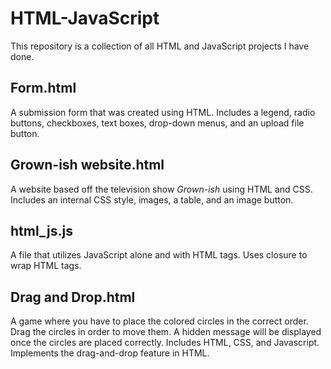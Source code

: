 # HTML-JavaScript

This repository is a collection of all HTML and JavaScript projects I have done.  

## Form.html
A submission form that was created using HTML.  Includes a legend, radio buttons, checkboxes, text boxes, drop-down menus, and an upload file button. 

## Grown-ish website.html
A website based off the television show *Grown-ish* using HTML and CSS. Includes an internal CSS style, images, a table, and an image button.

## html_js.js
A file that utilizes JavaScript alone and with HTML tags. Uses closure to wrap HTML tags.

## Drag and Drop.html
A game where you have to place the colored circles in the correct order. Drag the circles in order to move them. A hidden message will be displayed once the circles are placed correctly. Includes HTML, CSS, and Javascript. Implements the drag-and-drop feature in HTML. 
